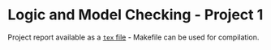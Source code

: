 # Logic and Model Checking - Project 1

Project report available as a [`tex` file](./report/main.tex) - Makefile can be used for compilation.

